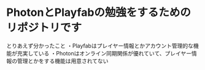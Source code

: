 # PhotonとPlayfabの勉強をするためのリポジトリです

とりあえず分かったこと
・Playfabはプレイヤー情報とかアカウント管理的な機能が充実している
・Photonはオンライン同期関係が優れていて、プレイヤー情報の管理とかをする機能は用意されてない
